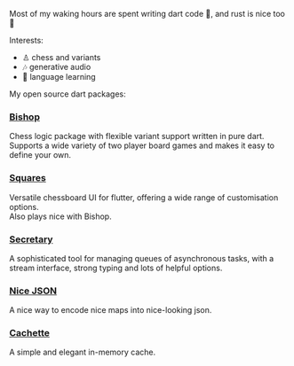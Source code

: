 Most of my waking hours are spent writing dart code :dart:, and rust is nice too 🦀

Interests:
- ♙&#xFE0F; chess and variants
- :notes: generative audio
- :book: language learning

My open source dart packages:

### [Bishop](https://github.com/alexobviously/bishop)
Chess logic package with flexible variant support written in pure dart.  
Supports a wide variety of two player board games and makes it easy to define your own.

### [Squares](https://github.com/alexobviously/squares)
Versatile chessboard UI for flutter, offering a wide range of customisation options.  
Also plays nice with Bishop.

### [Secretary](https://github.com/alexobviously/secretary)
A sophisticated tool for managing queues of asynchronous tasks, with a stream interface, strong typing and lots of helpful options. 

### [Nice JSON](https://github.com/alexobviously/nice_json)
A nice way to encode nice maps into nice-looking json. 

### [Cachette](https://github.com/alexobviously/cachette)
A simple and elegant in-memory cache. 

